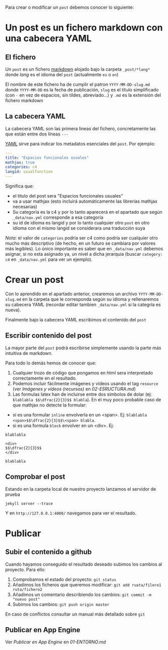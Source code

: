 Para crear o modificar un `post` debemos conocer lo siguiente:

# Un post es un fichero markdown con una cabecera YAML

## El fichero

Un `post` es un fichero [markdown](https://es.wikipedia.org/wiki/Markdown)
alojado bajo la carpeta `_post/*lang*` donde *lang* es el idioma del `post`
(actualmente `es` o `en`)

El nombre de este fichero ha de cumplir el patron `YYYY-MM-DD-slug.md`
donde `YYYY-MM-DD` es la fecha de publicación, `slug` es el título simplificado
(con `-` en vez de espacios, sin tildes, abreviado...) y `.md` es la extensión
del fichero markdown

## La cabecera YAML

La cabecera YAML son las primera lineas del fichero, concretamente las que están
entre dos líneas `---`

[YAML](https://es.wikipedia.org/wiki/YAML) sirve para indicar los metadatos
esenciales del `post`. Por ejemplo:

```yaml
---
title: "Espacios funcionales usuales"
mathjax: true
categories: c4
langid: usualfunction
---
```

Significa que:

- el titulo del post sera "Espacios funcionales usuales"
- va a usar mathjax (esto incluirá automáticamente las librerías mathjax necesarias)
- Su categoría es la c4 y por lo tanto aparecerá en el apartado que según `_data/nav.yml` corresponde a esa categoría
- su id de idioma es langid y por lo tanto cualquier otro `post` en otro idioma con el mismo langid se considerara una traducción suya

*Nota*: el valor de `categories` podría ser c4 como podría ser cualquier otro mucho más descriptivo
(de hecho, en un futuro se cambiara por valores más legibles). Lo único importante es saber que en 
`_data/nav.yml` debemos asignar, si no esta asignado ya, un nivel a dicha jerarquia
(buscar `category: c4` en `_data/nav.yml` para ver un ejemplo).

# Crear un post

Con lo aprendido en el apartado anterior, 
crearemos un archivo `YYYY-MM-DD-slug.md` en la carpeta que le corresponda según su idioma y
rellenaremos su cabecera YAML (recordar editar tambien `_data/nav.yml` si la categría es nueva).

Finalmente bajo la cabecera YAML escribimos el contenido del `post`

## Escribir contenido del post

La mayor parte del `post` podrá escribirse simplemente usando la parte más intuitiva de markdown.

Para todo lo demás hemos de conocer que:

1. Cualquier trozo de código que pongamos en html sera interpretado correctamente en el resultado.
2. Podemos incluir fácilmente imágenes y vídeos usando el tag `resource` (ver *Imágenes y vídeos (recursos)* en *02-ESRUCTURA.md*)
3. Las formulas latex han de incluirse entre dos símbolos de dolar (ej: `blablabla $$\dfrac{2}{3}$$ blabla`).
En el muy poco probable caso de que mathjax no detecte la formular:
  - si es una formular `inline` envolverla en un \<span\>. Ej: `blablabla <span>$$\dfrac{2}{3}$$\<span> blabla`.
  - si es una formula `block` envolver en un \<div\>. Ej:
	
```
blablabla

<div>
$$\dfrac{2}{3}$$
</div>

blablabla
```

## Comprobar el post

Estando en la carpeta local de nuestro proyecto lanzamos el servidor de prueba

```
jekyll server --trace
```

Y en `http://127.0.0.1:4000/` navegamos para ver el resultado.

# Publicar

## Subir el contenido a github

Cuando hayamos conseguido el resultado deseado subimos los cambios al proyecto.
Para ello:

1. Comprobamos el estado del proyecto: `git status`
2. Añadimos los ficheros que queremos modificar: `git add ruata/filero1 ruta/fichero2`
3. Añadimos un comentario describiendo los cambios: `git commit -m "nuevo post"`
4. Subimos los cambios: `git push origin master`

En caso de conflictos consultar un manual más detallado sobre `git`

## Publicar en App Engine

Ver *Publicar en App Engine* en *01-ENTORNO.md*
